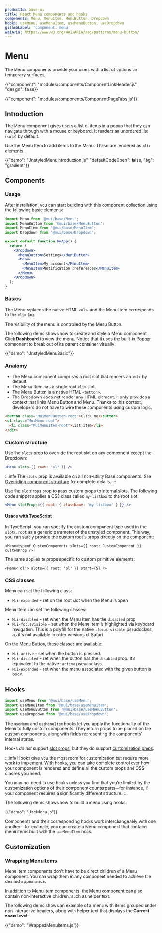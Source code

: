 ```yaml
---
productId: base-ui
title: React Menu components and hooks
components: Menu, MenuItem, MenuButton, Dropdown
hooks: useMenu, useMenuItem, useMenuButton, useDropdown
githubLabel: 'component: menu'
waiAria: https://www.w3.org/WAI/ARIA/apg/patterns/menu-button/
---
```


# Menu

<p class="description">The Menu components provide your users with a list of options on temporary surfaces.</p>

{{"component": "modules/components/ComponentLinkHeader.js", "design": false}}

{{"component": "modules/components/ComponentPageTabs.js"}}

## Introduction

The Menu component gives users a list of items in a popup that they can navigate through with a mouse or keyboard.
It renders an unordered list (`<ul>`) by default.

Use the Menu Item to add items to the Menu.
These are rendered as `<li>` elements.

{{"demo": "UnstyledMenuIntroduction.js", "defaultCodeOpen": false, "bg": "gradient"}}

## Components

### Usage

After [installation](/base-ui/getting-started/quickstart/#installation), you can start building with this component collection using the following basic elements:

```jsx
import Menu from '@mui/base/Menu';
import MenuButton from '@mui/base/MenuButton';
import MenuItem from '@mui/base/MenuItem';
import Dropdown from '@mui/base/Dropdown';

export default function MyApp() {
  return (
    <Dropdown>
      <MenuButton>Settings</MenuButton>
      <Menu>
        <MenuItem>My account</MenuItem>
        <MenuItem>Notification preferences</MenuItem>
      </Menu>
    <Dropdown>
  );
}
```

### Basics

The Menu replaces the native HTML `<ul>`, and the Menu Item corresponds to the `<li>` tag.

The visibility of the menu is controlled by the Menu Button.

The following demo shows how to create and style a Menu component.
Click **Dashboard** to view the menu.
Notice that it uses the built-in [Popper](/base-ui/react-popper/) component to break out of its parent container visually:

{{"demo": "UnstyledMenuBasic"}}

### Anatomy

- The Menu component comprises a root slot that renders an `<ul>` by default.
- The Menu Item has a single root `<li>` slot.
- The Menu Button is a native HTML `<button>`.
- The Dropdown does not render any HTML element.
  It only provides a context that links Menu Button and Menu.
  Thanks to this context, developers do not have to wire these components using custom logic.

```html
<button class="MuiMenuButton-root">Click me</button>
<ul class="MuiMenu-root">
  <li class="MuiMenuItem-root">List item</li>
</div>
```

### Custom structure

Use the `slots` prop to override the root slot on any component except the Dropdown:

```jsx
<Menu slots={{ root: 'ol' }} />
```

:::info
The `slots` prop is available on all non-utility Base components.
See [Overriding component structure](/base-ui/guides/overriding-component-structure/) for complete details.
:::

Use the `slotProps` prop to pass custom props to internal slots.
The following code snippet applies a CSS class called `my-listbox` to the root slot:

```jsx
<Menu slotProps={{ root: { className: 'my-listbox' } }} />
```

#### Usage with TypeScript

In TypeScript, you can specify the custom component type used in the `slots.root` as a generic parameter of the unstyled component. This way, you can safely provide the custom root's props directly on the component:

```tsx
<Menu<typeof CustomComponent> slots={{ root: CustomComponent }} customProp />
```

The same applies to props specific to custom primitive elements:

```tsx
<Menu<'ol'> slots={{ root: 'ol' }} start={5} />
```

### CSS classes

Menu can set the following class:

- `Mui-expanded` - set on the root slot when the Menu is open

Menu Item can set the following classes:

- `Mui-disabled` - set when the Menu Item has the `disabled` prop
- `Mui-focusVisible` - set when the Menu Item is highlighted via keyboard navigation.
  This is a polyfill for the native `:focus-visible` pseudoclass, as it's not available in older versions of Safari.

On the Menu Button, these classes are available:

- `Mui-active` - set when the button is pressed.
- `Mui-disabled` - set when the button has the `disabled` prop.
  It's equivalent to the native `:active` pseudoclass.
- `Mui-expanded` - set when the menu associated with the given button is open.

## Hooks

```jsx
import useMenu from '@mui/base/useMenu';
import useMenuItem from '@mui/base/useMenuItem';
import useMenuButton from '@mui/base/useMenuButton';
import useDropdown from '@mui/base/useDropdown';
```

The `useMenu` and `useMenuItem` hooks let you apply the functionality of the Menu to fully custom components.
They return props to be placed on the custom components, along with fields representing the components' internal states.

Hooks _do not_ support [slot props](#slot-props), but they do support [customization props](#customization).

:::info
Hooks give you the most room for customization but require more work to implement.
With hooks, you can take complete control over how your component is rendered and define all the custom props and CSS classes you need.

You may not need to use hooks unless you find that you're limited by the customization options of their component counterparts—for instance, if your component requires a significantly different [structure](#anatomy).
:::

The following demo shows how to build a menu using hooks:

{{"demo": "UseMenu.js"}}

Components and their corresponding hooks work interchangeably with one another—for example, you can create a Menu component that contains menu items built with the `useMenuItem` hook.

## Customization

### Wrapping MenuItems

Menu Item components don't have to be direct children of a Menu component.
You can wrap them in any component needed to achieve the desired appearance.

In addition to Menu Item components, the Menu component can also contain non-interactive children, such as helper text.

The following demo shows an example of a menu with items grouped under non-interactive headers, along with helper text that displays the **Current zoom level**:

{{"demo": "WrappedMenuItems.js"}}
